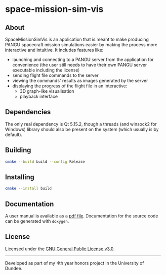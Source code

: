 # space-mission-sim-vis
## About
SpaceMissionSimVis is an application that is meant to make producing PANGU spacecraft mission simulations easier by making the process more interactive and intuitive. It includes features like:
- launching and connecting to a PANGU server from the application for convenience (the user still needs to have their own PANGU server executable including the license)
- sending flight file commands to the server
- viewing the commands' results as images generated by the server
- displaying the progress of the flight file in an interactive:
  - 3D graph-like visualisation
  - playback interface

## Dependencies
The only real dependency is Qt 5.15.2, though a threads (and winsock2 for Windows) library should also be present on the system (which usually is by default).

## Building
```bash
cmake --build build --config Release
```

## Installing
```bash
cmake --install build
```

## Documentation
A user manual is available as a [pdf file](SpaceMissionSimVis_User_Manual.pdf).
Documentation for the source code can be generated with `doxygen`.

## License
Licensed under the [GNU General Public License v3.0](LICENSE).

---
Developed as part of my 4th year honors project in the University of Dundee.
